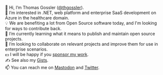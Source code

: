 👋 Hi, I’m Thomas Gossler ([@thgossler](https://twitter.com/thgossler)).<br/>
👀 I’m interested in .NET, web platform and enterprise SaaS development on Azure in the healthcare domain.<br/>
:bulb: We are benefiting a lot from Open Source software today, and I'm looking for ways to contribute back.<br/>
🌱 I’m currently learning what it means to publish and maintain open source projects.<br/>
💞️ I’m looking to collaborate on relevant projects and improve them for use in enterprise scenarios.<br/>
:dollar: I will be happy if you [sponsor my work](https://github.com/sponsors/thgossler).<br/>
✍️ See also my [Gists](https://gist.github.com/thgossler).<br/>
📫 You can reach me on [Mastodon](https://mastodon.social/@thgossler) and [Twitter](https://twitter.com/thgossler).
